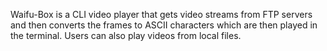 Waifu-Box is a CLI video player that gets video streams from FTP servers and then converts the frames to ASCII characters which are then played in the terminal. Users can also play videos from local files.
